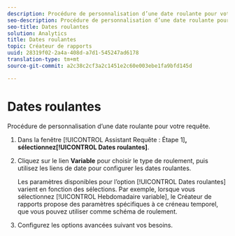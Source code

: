 ```yaml
---
description: Procédure de personnalisation d’une date roulante pour votre requête.
seo-description: Procédure de personnalisation d’une date roulante pour votre requête.
seo-title: Dates roulantes
solution: Analytics
title: Dates roulantes
topic: Créateur de rapports
uuid: 28319f02-2a4a-408d-a7d1-545247ad6178
translation-type: tm+mt
source-git-commit: a2c38c2cf3a2c1451e2c60e003ebe1fa9bfd145d

---
```



# Dates roulantes

Procédure de personnalisation d’une date roulante pour votre requête.

1. Dans la fenêtre [!UICONTROL Assistant Requête : Étape 1]**, sélectionnez[!UICONTROL Dates roulantes]**.
1. Cliquez sur le lien **Variable** pour choisir le type de roulement, puis utilisez les liens de date pour configurer les dates roulantes.

   Les paramètres disponibles pour l’option [!UICONTROL Dates roulantes] varient en fonction des sélections. Par exemple, lorsque vous sélectionnez [!UICONTROL Hebdomadaire variable], le Créateur de rapports propose des paramètres spécifiques à ce créneau temporel, que vous pouvez utiliser comme schéma de roulement.

1. Configurez les options avancées suivant vos besoins.
